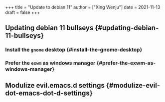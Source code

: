 +++
title = "Update to debian 11"
author = ["Xing Wenju"]
date = 2021-11-13
draft = false
+++

## Updating debian 11 bullseys {#updating-debian-11-bullseys}


### Install the `gnome` desktop {#install-the-gnome-desktop}


### Prefer the `exwm` as windows manager {#prefer-the-exwm-as-windows-manager}


## Modulize evil.emacs.d settings {#modulize-evil-dot-emacs-dot-d-settings}
